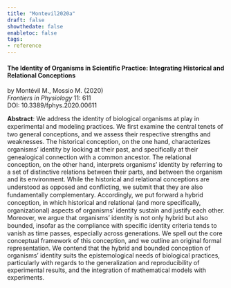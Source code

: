```yaml
---
title: "Montevil2020a"
draft: false
showthedate: false
enabletoc: false
tags:
- reference
---
```


#### **The Identity of Organisms in Scientific Practice: Integrating Historical and Relational Conceptions**     
by Montévil M., Mossio M. (2020)         
*Frontiers in Physiology* 11: 611       
DOI: 10.3389/fphys.2020.00611     

**Abstract**:  We address the identity of biological organisms at play in experimental and modeling practices. We ﬁrst examine the central tenets of two general conceptions, and we assess their respective strengths and weaknesses. The historical conception, on the one hand, characterizes organisms’ identity by looking at their past, and speciﬁcally at their genealogical connection with a common ancestor. The relational conception, on the other hand, interprets organisms’ identity by referring to a set of distinctive relations between their parts, and between the organism and its environment. While the historical and relational conceptions are understood as opposed and conﬂicting, we submit that they are also fundamentally complementary. Accordingly, we put forward a hybrid conception, in which historical and relational (and more speciﬁcally, organizational) aspects of organisms’ identity sustain and justify each other. Moreover, we argue that organisms’ identity is not only hybrid but also bounded, insofar as the compliance with speciﬁc identity criteria tends to vanish as time passes, especially across generations. We spell out the core conceptual framework of this conception, and we outline an original formal representation. We contend that the hybrid and bounded conception of organisms’ identity suits the epistemological needs of biological practices, particularly with regards to the generalization and reproducibility of experimental results, and the integration of mathematical models with experiments.


